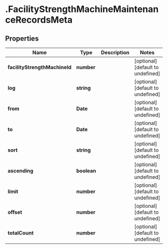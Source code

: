 # .FacilityStrengthMachineMaintenanceRecordsMeta

## Properties

Name | Type | Description | Notes
------------ | ------------- | ------------- | -------------
**facilityStrengthMachineId** | **number** |  | [optional] [default to undefined]
**log** | **string** |  | [optional] [default to undefined]
**from** | **Date** |  | [optional] [default to undefined]
**to** | **Date** |  | [optional] [default to undefined]
**sort** | **string** |  | [optional] [default to undefined]
**ascending** | **boolean** |  | [optional] [default to undefined]
**limit** | **number** |  | [optional] [default to undefined]
**offset** | **number** |  | [optional] [default to undefined]
**totalCount** | **number** |  | [optional] [default to undefined]

